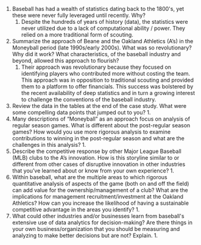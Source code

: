1. Baseball has had a wealth of statistics dating back to the 1800's, yet these were never fully leveraged until recently. Why?
	1. Despite the hundreds of years of history (data), the statistics were never utilized due to a lack of computational ability / power. They relied on a more traditional form of scouting. 
2. Summarize the approach of Beane and the Oakland Athletics (A’s) in the Moneyball period (late 1990s/early 2000s). What was so revolutionary? Why did it work? What characteristics, of the baseball industry and beyond, allowed this approach to flourish?
	1. Their approach was revolutionary because they focused on identifying players who contributed more without costing the team. This approach was in opposition to traditional scouting and provided them to a platform to offer financials. This success was bolstered by the recent availability of deep statistics and in turn a growing interest to challenge the conventions of the baseball industry.
3. Review the data in the tables at the end of the case study. What were some compelling data points that jumped out to you?
	1. 
4. Many descriptions of “Moneyball” as an approach focus on analysis of regular season games. What is different about the post-regular season games? How would you use more rigorous analysis to examine contributions to winning in the post-regular season and what are the challenges in this analysis?
	1. 
5. Describe the competitive response by other Major League Baseball (MLB) clubs to the A’s innovation. How is this storyline similar to or different from other cases of disruptive innovation in other industries that you’ve learned about or know from your own experience?
	1. 
6. Within baseball, what are the multiple areas to which rigorous quantitative analysis of aspects of the game (both on and off the field) can add value for the ownership/management of a club? What are the implications for management recruitment/investment at the Oakland Athletics? How can you increase the likelihood of having a sustainable competitive advantage in the areas you identify?
	1. 
7. What could other industries and/or businesses learn from baseball's extensive use of data analytics for decision-making? Are there things in your own business/organization that you should be measuring and analyzing to make better decisions but are not? Explain.
	1. 